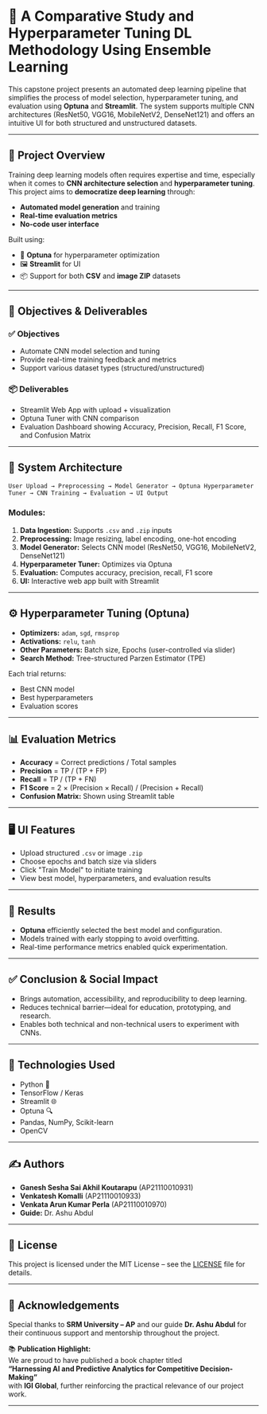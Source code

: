 # 🧠 A Comparative Study and Hyperparameter Tuning DL Methodology Using Ensemble Learning

This capstone project presents an automated deep learning pipeline that simplifies the process of model selection, hyperparameter tuning, and evaluation using **Optuna** and **Streamlit**. The system supports multiple CNN architectures (ResNet50, VGG16, MobileNetV2, DenseNet121) and offers an intuitive UI for both structured and unstructured datasets.

---

## 🚀 Project Overview

Training deep learning models often requires expertise and time, especially when it comes to **CNN architecture selection** and **hyperparameter tuning**. This project aims to **democratize deep learning** through:

- **Automated model generation** and training  
- **Real-time evaluation metrics**  
- **No-code user interface**

Built using:
- 🧪 **Optuna** for hyperparameter optimization  
- 🖼️ **Streamlit** for UI  
- 📦 Support for both **CSV** and **image ZIP** datasets

---

## 🎯 Objectives & Deliverables

### ✅ Objectives
- Automate CNN model selection and tuning  
- Provide real-time training feedback and metrics  
- Support various dataset types (structured/unstructured)  

### 📦 Deliverables
- Streamlit Web App with upload + visualization  
- Optuna Tuner with CNN comparison  
- Evaluation Dashboard showing Accuracy, Precision, Recall, F1 Score, and Confusion Matrix  

---

## 🧱 System Architecture

```
User Upload → Preprocessing → Model Generator → Optuna Hyperparameter Tuner → CNN Training → Evaluation → UI Output
```

### Modules:
1. **Data Ingestion:** Supports `.csv` and `.zip` inputs  
2. **Preprocessing:** Image resizing, label encoding, one-hot encoding  
3. **Model Generator:** Selects CNN model (ResNet50, VGG16, MobileNetV2, DenseNet121)  
4. **Hyperparameter Tuner:** Optimizes via Optuna  
5. **Evaluation:** Computes accuracy, precision, recall, F1 score  
6. **UI:** Interactive web app built with Streamlit  

---

## ⚙️ Hyperparameter Tuning (Optuna)

- **Optimizers:** `adam`, `sgd`, `rmsprop`  
- **Activations:** `relu`, `tanh`  
- **Other Parameters:** Batch size, Epochs (user-controlled via slider)  
- **Search Method:** Tree-structured Parzen Estimator (TPE)  

Each trial returns:
- Best CNN model  
- Best hyperparameters  
- Evaluation scores  

---

## 📊 Evaluation Metrics

- **Accuracy** = Correct predictions / Total samples  
- **Precision** = TP / (TP + FP)  
- **Recall** = TP / (TP + FN)  
- **F1 Score** = 2 × (Precision × Recall) / (Precision + Recall)  
- **Confusion Matrix:** Shown using Streamlit table  

---

## 🖥️ UI Features

- Upload structured `.csv` or image `.zip`  
- Choose epochs and batch size via sliders  
- Click "Train Model" to initiate training  
- View best model, hyperparameters, and evaluation results  

---

## 📌 Results

- **Optuna** efficiently selected the best model and configuration.  
- Models trained with early stopping to avoid overfitting.  
- Real-time performance metrics enabled quick experimentation.  

---

## ✅ Conclusion & Social Impact

- Brings automation, accessibility, and reproducibility to deep learning.  
- Reduces technical barrier—ideal for education, prototyping, and research.  
- Enables both technical and non-technical users to experiment with CNNs.  

---

## 🧰 Technologies Used

- Python 🐍  
- TensorFlow / Keras  
- Streamlit 🌐  
- Optuna 🔍  
- Pandas, NumPy, Scikit-learn  
- OpenCV  

---

## ✍️ Authors

- **Ganesh Sesha Sai Akhil Koutarapu** (AP21110010931)  
- **Venkatesh Komalli** (AP21110010933)  
- **Venkata Arun Kumar Perla** (AP21110010970)  
- **Guide:** Dr. Ashu Abdul  

---

## 📜 License

This project is licensed under the MIT License – see the [LICENSE](LICENSE) file for details.

---

## 🙏 Acknowledgements

Special thanks to **SRM University – AP** and our guide **Dr. Ashu Abdul** for their continuous support and mentorship throughout the project.

📚 **Publication Highlight:**  
We are proud to have published a book chapter titled  
**“Harnessing AI and Predictive Analytics for Competitive Decision-Making”**  
with **IGI Global**, further reinforcing the practical relevance of our project work.

---

